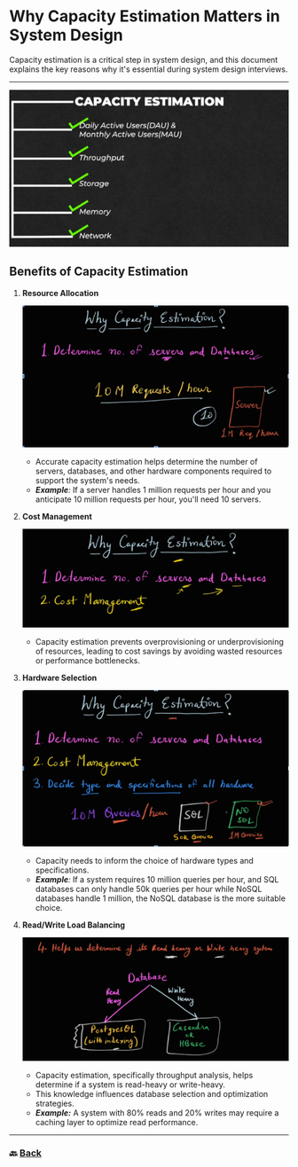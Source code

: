 # **Why Capacity Estimation Matters in System Design**

Capacity estimation is a critical step in system design, and this document explains the key reasons why it's essential during system design interviews.

---

![02.png](img/02.png)

## **Benefits of Capacity Estimation**

1. **Resource Allocation**  

   ![03.png](img/03.png)
   
   * Accurate capacity estimation helps determine the number of servers, databases, and other hardware components required to support the system's needs.  
   * ***Example**:* If a server handles 1 million requests per hour and you anticipate 10 million requests per hour, you'll need 10 servers.


2. **Cost Management**  
   
   ![04.png](img/04.png)

   * Capacity estimation prevents overprovisioning or underprovisioning of resources, leading to cost savings by avoiding wasted resources or performance bottlenecks.


3. **Hardware Selection**  
     
     ![05.png](img/05.png)

   * Capacity needs to inform the choice of hardware types and specifications.  
   * ***Example**:* If a system requires 10 million queries per hour, and SQL databases can only handle 50k queries per hour while NoSQL databases handle 1 million, the NoSQL database is the more suitable choice.


4. **Read/Write Load Balancing**

   ![06.png](img/06.png)
   
   * Capacity estimation, specifically throughput analysis, helps determine if a system is read-heavy or write-heavy.  
   * This knowledge influences database selection and optimization strategies.  
   * ***Example:*** A system with 80% reads and 20% writes may require a caching layer to optimize read performance.

---
### 🔙 [Back](../README.md)

